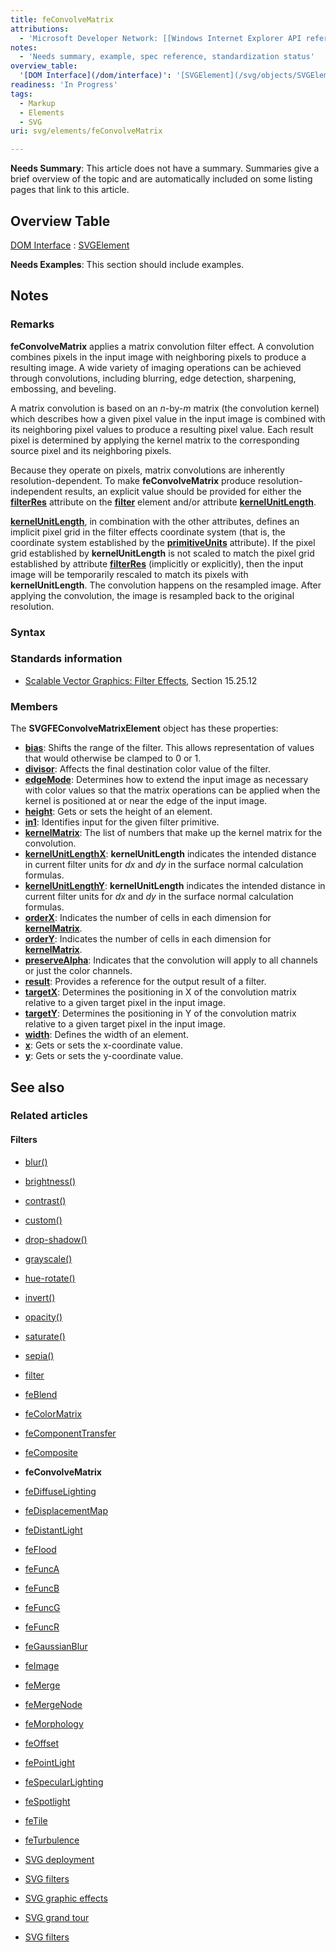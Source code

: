 ```yaml
---
title: feConvolveMatrix
attributions:
  - 'Microsoft Developer Network: [[Windows Internet Explorer API reference](http://msdn.microsoft.com/en-us/library/ie/hh828809%28v=vs.85%29.aspx) Article]'
notes:
  - 'Needs summary, example, spec reference, standardization status'
overview_table:
  '[DOM Interface](/dom/interface)': '[SVGElement](/svg/objects/SVGElement)'
readiness: 'In Progress'
tags:
  - Markup
  - Elements
  - SVG
uri: svg/elements/feConvolveMatrix

---
```

**Needs Summary**: This article does not have a summary. Summaries give a brief overview of the topic and are automatically included on some listing pages that link to this article.

## <span>Overview Table</span>

[DOM Interface](/dom/interface)
:   [SVGElement](/svg/objects/SVGElement)

**Needs Examples**: This section should include examples.

## <span>Notes</span>

### <span>Remarks</span>

**feConvolveMatrix** applies a matrix convolution filter effect. A convolution combines pixels in the input image with neighboring pixels to produce a resulting image. A wide variety of imaging operations can be achieved through convolutions, including blurring, edge detection, sharpening, embossing, and beveling.

A matrix convolution is based on an *n*-by-*m* matrix (the convolution kernel) which describes how a given pixel value in the input image is combined with its neighboring pixel values to produce a resulting pixel value. Each result pixel is determined by applying the kernel matrix to the corresponding source pixel and its neighboring pixels.

Because they operate on pixels, matrix convolutions are inherently resolution-dependent. To make **feConvolveMatrix** produce resolution-independent results, an explicit value should be provided for either the [**filterRes**](/svg/methods/setFilterRes) attribute on the [**filter**](/svg/elements/filter) element and/or attribute [**kernelUnitLength**](/svg/properties/kernelUnitLengthX).

[**kernelUnitLength**](/svg/properties/kernelUnitLengthX), in combination with the other attributes, defines an implicit pixel grid in the filter effects coordinate system (that is, the coordinate system established by the [**primitiveUnits**](/svg/properties/primitiveUnits) attribute). If the pixel grid established by **kernelUnitLength** is not scaled to match the pixel grid established by attribute [**filterRes**](/svg/methods/setFilterRes) (implicitly or explicitly), then the input image will be temporarily rescaled to match its pixels with **kernelUnitLength**. The convolution happens on the resampled image. After applying the convolution, the image is resampled back to the original resolution.

### <span>Syntax</span>

### <span>Standards information</span>

-   [Scalable Vector Graphics: Filter Effects](http://go.microsoft.com/fwlink/p/?linkid=226062), Section 15.25.12

### <span>Members</span>

The **SVGFEConvolveMatrixElement** object has these properties:

-   [**bias**](/svg/properties/bias): Shifts the range of the filter. This allows representation of values that would otherwise be clamped to 0 or 1.
-   [**divisor**](/svg/properties/divisor): Affects the final destination color value of the filter.
-   [**edgeMode**](/svg/properties/edgeMode): Determines how to extend the input image as necessary with color values so that the matrix operations can be applied when the kernel is positioned at or near the edge of the input image.
-   [**height**](/svg/properties/height): Gets or sets the height of an element.
-   [**in1**](/svg/properties/in1): Identifies input for the given filter primitive.
-   [**kernelMatrix**](/svg/properties/kernelMatrix): The list of numbers that make up the kernel matrix for the convolution.
-   [**kernelUnitLengthX**](/svg/properties/kernelUnitLengthX): **kernelUnitLength** indicates the intended distance in current filter units for *dx* and *dy* in the surface normal calculation formulas.
-   [**kernelUnitLengthY**](/svg/properties/kernelUnitLengthY): **kernelUnitLength** indicates the intended distance in current filter units for *dx* and *dy* in the surface normal calculation formulas.
-   [**orderX**](/svg/properties/orderX): Indicates the number of cells in each dimension for [**kernelMatrix**](/svg/properties/kernelMatrix).
-   [**orderY**](/svg/properties/orderY): Indicates the number of cells in each dimension for [**kernelMatrix**](/svg/properties/kernelMatrix).
-   [**preserveAlpha**](/svg/properties/preserveAlpha): Indicates that the convolution will apply to all channels or just the color channels.
-   [**result**](/svg/properties/result): Provides a reference for the output result of a filter.
-   [**targetX**](/svg/properties/targetX): Determines the positioning in X of the convolution matrix relative to a given target pixel in the input image.
-   [**targetY**](/svg/properties/targetY): Determines the positioning in Y of the convolution matrix relative to a given target pixel in the input image.
-   [**width**](/svg/properties/width): Defines the width of an element.
-   [**x**](/svg/properties/x): Gets or sets the x-coordinate value.
-   [**y**](/svg/properties/y): Gets or sets the y-coordinate value.

## <span>See also</span>

### <span>Related articles</span>

#### <span>Filters</span>

-   [blur()](/css/functions/blur)

-   [brightness()](/css/functions/brightness)

-   [contrast()](/css/functions/contrast)

-   [custom()](/css/functions/custom)

-   [drop-shadow()](/css/functions/drop-shadow)

-   [grayscale()](/css/functions/grayscale)

-   [hue-rotate()](/css/functions/hue-rotate)

-   [invert()](/css/functions/invert)

-   [opacity()](/css/functions/opacity)

-   [saturate()](/css/functions/saturate)

-   [sepia()](/css/functions/sepia)

-   [filter](/css/properties/filter)

-   [feBlend](/svg/elements/feBlend)

-   [feColorMatrix](/svg/elements/feColorMatrix)

-   [feComponentTransfer](/svg/elements/feComponentTransfer)

-   [feComposite](/svg/elements/feComposite)

-   **feConvolveMatrix**

-   [feDiffuseLighting](/svg/elements/feDiffuseLighting)

-   [feDisplacementMap](/svg/elements/feDisplacementMap)

-   [feDistantLight](/svg/elements/feDistantLight)

-   [feFlood](/svg/elements/feFlood)

-   [feFuncA](/svg/elements/feFuncA)

-   [feFuncB](/svg/elements/feFuncB)

-   [feFuncG](/svg/elements/feFuncG)

-   [feFuncR](/svg/elements/feFuncR)

-   [feGaussianBlur](/svg/elements/feGaussianBlur)

-   [feImage](/svg/elements/feImage)

-   [feMerge](/svg/elements/feMerge)

-   [feMergeNode](/svg/elements/feMergeNode)

-   [feMorphology](/svg/elements/feMorphology)

-   [feOffset](/svg/elements/feOffset)

-   [fePointLight](/svg/elements/fePointLight)

-   [feSpecularLighting](/svg/elements/feSpecularLighting)

-   [feSpotlight](/svg/elements/feSpotlight)

-   [feTile](/svg/elements/feTile)

-   [feTurbulence](/svg/elements/feTurbulence)

-   [SVG deployment](/svg/tutorials/smarter_svg_deploy)

-   [SVG filters](/svg/tutorials/smarter_svg_filters)

-   [SVG graphic effects](/svg/tutorials/smarter_svg_graphics)

-   [SVG grand tour](/svg/tutorials/smarter_svg_overview)

-   [SVG filters](/tutorials/svg_filters)
